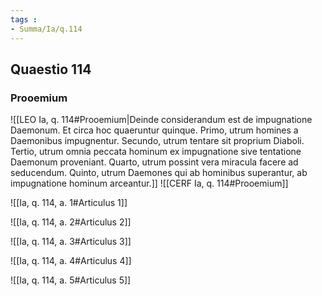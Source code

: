 ```yaml
---
tags : 
- Summa/Ia/q.114
---
```


## Quaestio 114

### Prooemium

![[LEO Ia, q. 114#Prooemium|Deinde considerandum est de impugnatione Daemonum. Et circa hoc quaeruntur quinque. Primo, utrum homines a Daemonibus impugnentur. Secundo, utrum tentare sit proprium Diaboli. Tertio, utrum omnia peccata hominum ex impugnatione sive tentatione Daemonum proveniant. Quarto, utrum possint vera miracula facere ad seducendum. Quinto, utrum Daemones qui ab hominibus superantur, ab impugnatione hominum arceantur.]]
![[CERF Ia, q. 114#Prooemium]]

![[Ia, q. 114, a. 1#Articulus 1]]

![[Ia, q. 114, a. 2#Articulus 2]]

![[Ia, q. 114, a. 3#Articulus 3]]

![[Ia, q. 114, a. 4#Articulus 4]]

![[Ia, q. 114, a. 5#Articulus 5]]

